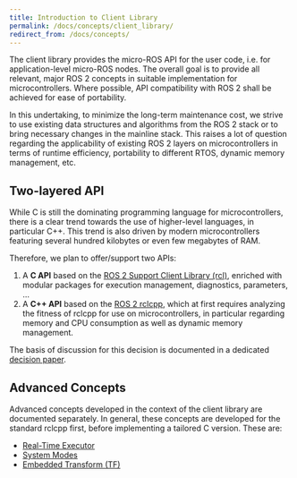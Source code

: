 ```yaml
---
title: Introduction to Client Library
permalink: /docs/concepts/client_library/
redirect_from: /docs/concepts/
---
```


The client library provides the micro-ROS API for the user code, i.e. for application-level micro-ROS nodes. The overall goal is to provide all relevant, major ROS 2 concepts in suitable implementation for microcontrollers. Where possible, API compatibility with ROS 2 shall be achieved for ease of portability.

In this undertaking, to minimize the long-term maintenance cost, we strive to use existing data structures and algorithms from the ROS 2 stack or to bring necessary changes in the mainline stack. This raises a lot of question regarding the applicability of existing ROS 2 layers on microcontrollers in terms of runtime efficiency, portability to different RTOS, dynamic memory management, etc.

## Two-layered API

While C is still the dominating programming language for microcontrollers, there is a clear trend towards the use of higher-level languages, in particular C++. This trend is also driven by modern microcontrollers featuring several hundred kilobytes or even few megabytes of RAM.

Therefore, we plan to offer/support two APIs:

1. A **C API** based on the [ROS 2 Support Client Library (rcl)](https://github.com/ros2/rcl/), enriched with modular packages for execution management, diagnostics, parameters, ...
2. A **C++ API** based on the [ROS 2 rclcpp](https://github.com/ros2/rclcpp/), which at first requires analyzing the fitness of rclcpp for use on microcontrollers, in particular regarding memory and CPU consumption as well as dynamic memory management.

The basis of discussion for this decision is documented in a dedicated [decision paper](decision_paper/).

## Advanced Concepts

Advanced concepts developed in the context of the client library are documented separately. In general, these concepts are developed for the standard rclcpp first, before implementing a tailored C version. These are:

* [Real-Time Executor](real-time_executor/)
* [System Modes](system_modes/)
* [Embedded Transform (TF)](embedded_tf/)
